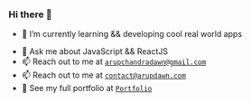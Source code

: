 ### Hi there 👋
<!-- **arupdawn/my_intro** is a ✨ _special_ ✨ repository because its `README.md` (this file) appears on your GitHub profile. -->
<!-- Here are some ideas to get you started: -->
<!-- - 🔭 I’m currently working on ... -->
- 🌱 I’m currently learning && developing cool real world apps
<!-- - 👯 I’m looking to collaborate on any JavaScript Project -->
- 💬 Ask me about JavaScript && ReactJS
- 📫 Reach out to me at [`arupchandradawn@gmail.com`](mailto:arupchandradawn@gmail.com)
- 📫 Reach out to me at [`contact@arupdawn.com`](mailto:arupchandradawn@gmail.com)
- 💼 See my full portfolio at [`Portfolio`](https://youthful-nightingale-c3dd4c.netlify.app/)
<!-- - 🤔 I’m looking for help with ... -->
<!-- - 😄 Pronouns: ...
- ⚡ Fun fact: ... -->
